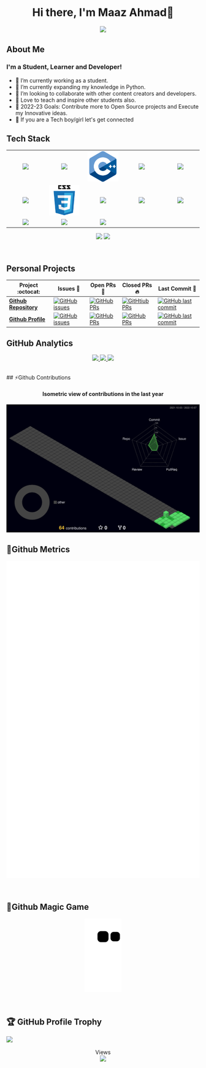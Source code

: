 <body>
  <div align="center">
    <h1> Hi there, I'm Maaz Ahmad👋<a href="#"></h1>
  </div>
<p align="center">
<a href="https://github.com/cyberwarriors007"><img src="https://readme-typing-svg.herokuapp.com?lines=A+Student;A+Learner;Cyber+Warrior;Backend+Developer&center=true&width=500&height=50"></a>
	

 ## About Me
<img align="right" alt="" src="github.jpg" width="200" />
	
### I'm a Student, Learner and Developer!
- 🔭 I’m currently working as a student.
- 🌱 I’m currently expanding my knowledge in Python.
- 👯 I’m looking to collaborate with other content creators and developers.
- 📢 Love to teach and inspire other students also.
- 🥅 2022-23 Goals: Contribute more to Open Source projects and Execute my Innovative ideas.
- 💎 If you are a Tech boy/girl let's get connected  
 

<h2>Tech Stack</h2>

<table width="100">
<tr>
    <td align='center' width="200">
        <img src="https://github.com/abranhe/programming-languages-logos/blob/master/src/javascript/javascript.svg" width="80">
    </td>

  <td align='center' width="200">
        <img src="https://www.jing.fm/clipimg/full/53-537670_python-png-file-python-logo-png.png"  width="80">
    </td>
 <td align='center' width="200">
        <img src="https://github.com/devicons/devicon/blob/master/icons/cplusplus/cplusplus-original.svg" width="80">
    </td>
 <td align='center' width="200">
        <img src="https://git-scm.com/images/logos/1color-darkbg@2x.png" width="100">
    </td>
 <td align='center' width="200">
        <img src="https://www.vectorlogo.zone/logos/reactjs/reactjs-ar21.svg">
    </td>
 
</tr>
 
<tr>
    <td align='center'>
        <img src="https://upload.wikimedia.org/wikipedia/commons/thumb/3/38/HTML5_Badge.svg/600px-HTML5_Badge.svg.png"  width="80">
    </td>
    <td align='center'>
        <img src="https://raw.githubusercontent.com/devicons/devicon/0d6c64dbbf311879f7d563bfc3ccf559f9ed111c/icons/css3/css3-original-wordmark.svg" width="80">
    </td>
 <td align='center'>
        <img src="https://github.com/bestofjs/bestofjs-webui/blob/master/public/logos/vscode.svg" width="80">
    </td>
     <td align='center'>
        <img src="https://download.logo.wine/logo/Microsoft_Azure/Microsoft_Azure-Logo.wine.png">
    </td>
    <td align='center'>
        <img src="https://upload.wikimedia.org/wikipedia/commons/e/e5/TensorFlow_Logo_with_text.png">
    </td>
</tr>
 
<tr>
    <td align='center'>
        <img src="https://www.djangoproject.com/m/img/logos/django-logo-negative.png">
    </td>
  
  <td align='center'>
        <img src="https://download.logo.wine/logo/MySQL/MySQL-Logo.wine.png" >
    </td>
    <td align='center'>
        <img src="https://encrypted-tbn0.gstatic.com/images?q=tbn:ANd9GcQ4tQ6ZxMVlObIH08ozYIuAgzbirwoLN5gPPcbd94BLkA72Bvv0gBXSxNrOCaNGHAaoG14&usqp=CAU" width="80">
    </td>
</tr>
    
</table>
</p>
<p align="center">
<a href="mailto:cyberwarriors471@gmail.com"><img src="https://img.shields.io/badge/-cyberwarriors471@gmail.com-D14836?style=flat&logo=Gmail&logoColor=white"/></a>
<a href="https://www.instagram.com/kust_officials/"><img src="https://img.shields.io/badge/-@kust_officials-E4405F?style=flat&logo=Instagram&logoColor=white"/></a>

 </p>
 
<br>

## Personal Projects

|      Project :octocat:   |     Issues :bug:   | Open PRs :bell:  | Closed PRs :fire:  | Last Commit 🚩
|-------------|-------------------|---|---| ----|
| [**Github Repository**](https://github.com/cyberwarriors007/cyberwarriors007) | [![GitHub issues](https://img.shields.io/github/issues/cyberwarriors007/cyberwarriors007?color=green&logo=github&style=flat)](https://github.com/cyberwarriors007/cyberwarriors007/issues) | [![GitHub PRs](https://img.shields.io/github/issues-pr/cyberwarriors007/cyberwarriors007?style=flat&logo=github)](https://github.com/cyberwarriors007/cyberwarriors007/pulls)  | [![GitHtiub PRs](https://img.shields.io/github/issues-pr-closed/cyberwarriors007/cyberwarriors007?style=flat&color=critical&logo=github)](https://github.com/cyberwarriors007/transcript_summary/pulls?q=is%3Apr+is%3Aclosed)  |[![GitHub last commit](https://img.shields.io/github/last-commit/cyberwarriors007/cyberwarriors007?color=blue&logo=github&style=flat)](https://github.com/cyberwarriors007/transcript_summary/commits/) |
| [**Github Profile**](https://github.com/cyberwarriors007/cyberwarriors007) | [![GitHub issues](https://img.shields.io/github/issues/cyberwarriors007/cyberwarriors007?color=green&logo=github&style=flat)](https://github.com/cyberwarriors007/cyberwarriors007/pulls) | [![GitHub PRs](https://img.shields.io/github/issues-pr/cyberwarriors007/cyberwarriors007?style=flat&logo=github)](https://github.com/cyberwarriors007/cyberwarriors007/pulls)  | [![GitHub PRs](https://img.shields.io/github/issues-pr-closed/cyberwarriors007/cyberwarriors007?style=flat&color=critical&logo=github)](https://github.com/cyberwarriors007/cyberwarriors007/pulls?q=is%3Apr+is%3Aclosed)   |[![GitHub last commit](https://img.shields.io/github/last-commit/cyberwarriors007/cyberwarriors007?color=blue&logo=github&style=flat)](https://github.com/cyberwarriors007/cyberwarriors007/commits/) |

 <h2>GitHub Analytics
 </h2>

<p align="center">
<a href="https://github.com/itxfida">
  <img height="180em" src="https://github-readme-stats.vercel.app/api?username=cyberwarriors007&show_icons=true&theme=algolia&include_all_commits=true&count_private=true"/>
  <img height="180em" src="https://github-readme-stats-eight-theta.vercel.app/api/top-langs/?username=cyberwarriors007&layout=compact&langs_count=8&theme=algolia"/>
</a>
  <img width="70%" src="https://github-readme-streak-stats.herokuapp.com/?user=cyberwarriors007&show_icons=true&locale=en&layout=demo&theme=algolia" />
</p>
</p>
<br>
## ⚡️Github Contributions
	
<h4 align="center">Isometric view of contributions in the last year</h4>
<p align="center">
	<a href="./profile-3d-contrib/profile-night-green.svg">
		<img width="900em" src="./profile-3d-contrib/profile-night-green.svg">
	</a>
</p>


## 🚀Github Metrics
<p align="center">
	<img width="625em" src="https://github.com/cyberwarriors007/cyberwarriors007/blob/main/github-metrics.svg" />
</p>
<br>

## 🐛Github Magic Game
<p align="center">
  <img src="https://github.com/cyberwarriors007/cyberwarriors007/raw/output/github-contribution-grid-snake.svg" alt="snake"></center>
</p>
<br>
<h2 >🏆 GitHub Profile Trophy</h2>
<p>
<a href="https://github.com/cyberwarriors007">
  <img src="https://github-profile-trophy.vercel.app/?username=cyberwarriors007&theme=matrix&column=8&margin-w=15&margin-h=15"/>

</a>
</p>
<p align="center"> 
  Views<br>
  <img src="https://profile-counter.glitch.me/cyberwarriors007/count.svg" />
</p>
